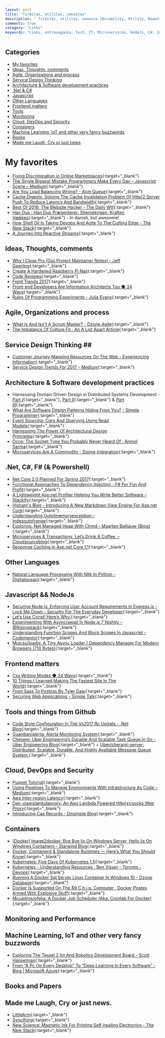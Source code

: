 ```yaml
---
layout: post
title: "firmitas, utilitas, venustas"
description: " firmitas, utilitas, venusta (Durability, Utility, Beauty) - Marcus Vitruvius Pollio"
comments: true
category: "Links"
keywords: "Links, extravaganza, Tech, IT, Microservices, NodeJs, C#, Javascript, Solution architecture"
---
```


## Categories ##
* [My favorites](#favorites)
* [Ideas, Thoughts, comments](#ideas)
* [Agile, Organizations and process](#agile)
* [Service Design Thinking](#servicedesign)
* [Architecture & Software development practices](#development)
* [.Net & C#](#net)
* [Javascript](#javascript)
* [Other Languages](#polygloting)
* [Frontend matters](#web)
* [Tools](#tools)
* [Monitoring](#monitoring)
* [Cloud, DevOps and Security](#devops)
* [Containers](#containers)
* [Machine Learning, IoT and other very fancy buzzwords](#iot)
* [Books](#books)
* [Made me Laugh, Cry or just news](#news)

# My favorites<a name="favorites"></a> #
* [Fixing Discrimination in Online Marketplaces](https://hbr.org/2016/12/fixing-discrimination-in-online-marketplaces){:target="_blank"}
* [The Single Biggest Mistake Programmers Make Every Day – Javascript Scene – Medium](https://medium.com/javascript-scene/the-single-biggest-mistake-programmers-make-every-day-62366b432308#.ts8kh8p4y){:target="_blank"}
* [Are You Load Balancing Wrong? - Acm Queue](http://queue.acm.org/detail.cfm?id=3028689){:target="_blank"}
* [Cache Digests: Solving The Cache Invalidation Problem Of Http/2 Server Push To Reduce Latency And Bandwidth](http://calendar.perfplanet.com/2016/cache-digests-http2-server-push/){:target="_blank"}
* [Best Of 2016: The Website Hacker - The Daily Wtf](http://thedailywtf.com/articles/best-of-2016-the-website-hacker){:target="_blank"}
* [Han Duo : Han Duo Præsenterer: Stjernekrigen: Kraften Vækkes](http://handuo.libsyn.com/han-duo-prsenterer-stjernekrigen-kraften-vkkes){:target="_blank"} - In danish, but awesome!
* [How Shell Oil Is Taking Devops And Agile To The Cutting Edge - The New Stack](http://thenewstack.io/shell-gives-new-meaning-devops-agile-scale/){:target="_blank"}
* [A Journey Into Reactive Streams](https://blog.redelastic.com/a-journey-into-reactive-streams-5ee2a9cd7e29#.g9df98hzf){:target="_blank"}

## Ideas, Thoughts, comments <a name="ideas"></a> ##
* [Why I Close Prs (Oss Project Maintainer Notes) - Jeff Geerling](http://www.jeffgeerling.com/blog/2016/why-i-close-prs-oss-project-maintainer-notes){:target="_blank"}
* [Create A Hardened Raspberry Pi Nas](http://blog.alexellis.io/hardened-raspberry-pi-nas/){:target="_blank"}
* [Code Reviews](http://harriyott.com/2017/code-reviews){:target="_blank"}
* [Fjord Trends 2017](http://www.slideshare.net/fjordnet/fjord-trends-2017-70096252){:target="_blank"}
* [Front-end Developers Are Information Architects Too ◆ 24 Ways](https://24ways.org/2016/front-end-developers-are-information-architects-too){:target="_blank"}
* [Rules Of Programming Experiments - Julia Evans](https://jvns.ca/blog/2017/01/04/rules-of-programming-experiments/){:target="_blank"}

## Agile, Organizations and process<a name="agile"></a> ##
* [What Is And Isn't A Scrum Master? - Dzone Agile](https://dzone.com/articles/what-is-and-isnt-a-scrum-master-2){:target="_blank"}
* [The Imbalance Of Culture Fit · An A List Apart Article](http://alistapart.com/article/the-imbalance-of-culture-fit){:target="_blank"}

## Service Design Thinking <a name="servicedesign"></a>##
* [Customer Journey Mapping Resources On The Web - Experiencing Information](https://experiencinginformation.com/2010/05/10/customer-journey-mapping-resources-on-the-web/){:target="_blank"}
* [Service Design Trends For 2017 – Medium](https://medium.com/@worldofknight/10-future-trends-in-ux-f6938e68f90d#.pvk4steqe){:target="_blank"}

## Architecture & Software development practices <a name="development"></a> ##
* Harnessing Domain Driven Design in Distributed Systems Development - [Part I](https://www.voxxed.com/blog/2016/08/harnessing-domain-driven-design-distributed-systems-development-part-i/){:target="_blank"}, [Part II](https://www.voxxed.com/blog/2016/10/harnessing-domain-driven-design-in-distributed-systems-development-part-ii/){:target="_blank"} & [Part III](https://www.voxxed.com/blog/2016/12/harnessing-domain-driven-design-in-distributed-systems-development-part-iii/?__s=amwwwz5judsp1dsfgko7){:target="_blank"}
* [What Are Software Design Patterns Hiding From You? - Simple Programmer](https://simpleprogrammer.com/2016/12/28/software-design-patterns-hiding/){:target="_blank"}
* [Event Sourcing: Cqrs And Querying Using Read Models](https://www.erikheemskerk.nl/event-sourcing-cqrs-querying-read-models/?__s=amwwwz5judsp1dsfgko7){:target="_blank"}
* [Harnessing The Power Of Architectural Design Principles](https://www.infoq.com/articles/architectural-design-principles){:target="_blank"}
* [Dccp: The Socket Type You Probably Never Heard Of · Anmol Sarma](https://www.anmolsarma.in/post/dccp/){:target="_blank"}
* [Microservices Are A Commodity - Dzone Integration](https://dzone.com/articles/microservices-are-commodity){:target="_blank"}

## **.Net, C#, F# (& Powershell)**  <a name="net"></a> ##
* [Net Core 2.0 Planned For Spring 2017](https://www.infoq.com/news/2016/12/netcore2-spring2017){:target="_blank"}
* [Functional Approaches To Dependency Injection - F# For Fun And Profit](http://fsharpforfunandprofit.com/posts/dependency-injection-1/){:target="_blank"}
* [A Lightweight Asp.net Profiler Helping You Write Better Software – Stackify](http://stackify.com/asp-net-profiler/){:target="_blank"}
* [Hisham's Blog - Introducing A New Markdown View Engine For Asp.net Core](http://www.hishambinateya.com/introducing-a-new-markdown-view-engine-for-asp.net-core){:target="_blank"}
* [Understanding Outofmemoryexception – Indexoutofrange](http://indexoutofrange.com/Understanding-OutOfMemoryException/){:target="_blank"}
* [Exploring .Net Managed Heap With Clrmd - Maarten Balliauw {Blog}](https://blog.maartenballiauw.be/post/2017/01/03/exploring-.net-managed-heap-with-clrmd.html){:target="_blank"}
* [Microservices & Transactions, Let’s Drink A Coffee. – Cloudsourceblog](https://cloudsourceblog.com/2017/01/02/microservices-transactions-lets-drink-a-coffee/){:target="_blank"}
* [Response Caching In Asp.net Core 1.1](http://www.talkingdotnet.com/response-caching-in-asp-net-core-1-1/){:target="_blank"}

## Other Languages  <a name="polygloting"></a> ##
* [Natural Language Processing With Nltk In Python - Digitalocean](https://www.digitalocean.com/community/tutorials/how-to-work-with-language-data-in-python-3-using-the-natural-language-toolkit-nltk){:target="_blank"}

## Javascript && NodeJs <a name="javascript"></a><a name="nodejs"></a> ##
* [Securing Node.js: Enforcing User Account Requirements In Express.js - Lock Me Down - Security For The Everyday Developer](https://lockmedown.com/user-account-requirements-express-js/){:target="_blank"}
* [Let’s Use Const! Here’s Why.](https://ponyfoo.com/articles/var-let-const){:target="_blank"}
* [Experimenting With Async/await In Node.js 7 Nightly - @Risingstack](https://blog.risingstack.com/async-await-node-js-7-nightly/){:target="_blank"}
* [Understanding Function Scopes And Block Scopes In Javascript - Codementor](https://www.codementor.io/samerbuna/tutorials/function-scopes-and-block-scopes-in-javascript-nj3b9qb92){:target="_blank"}
* [Muicss/loadjs: A Tiny Async Loader / Dependency Manager For Modern Browsers (710 Bytes)](https://github.com/muicss/loadjs?a=1){:target="_blank"}

## Frontend matters <a name="web"></a> ##
* [Css Writing Modes ◆ 24 Ways](https://24ways.org/2016/css-writing-modes/){:target="_blank"}
* [10 Things I Learned Making The Fastest Site In The World](https://hackernoon.com/10-things-i-learned-making-the-fastest-site-in-the-world-18a0e1cdf4a7#.3r5xqa4qr){:target="_blank"}
* [From Sass To Postcss By Tyler Gaw](https://tylergaw.com/articles/sass-to-postcss){:target="_blank"}
* [Securing Web Applications - Simple Talk](https://www.simple-talk.com/dotnet/net-development/securing-web-applications/){:target="_blank"}

## Tools and things from Github <a name="tools"></a> ##
* [Code Style Configuration In The Vs2017 Rc Update - .Net Blog](https://blogs.msdn.microsoft.com/dotnet/2016/12/15/code-style-configuration-in-the-vs2017-rc-update/){:target="_blank"}
* [Guardian/alerta: Alerta Monitoring System](https://github.com/guardian/alerta){:target="_blank"}
* [Cherami: Uber Engineering’s Durable And Scalable Task Queue In Go - Uber Engineering Blog](https://eng.uber.com/cherami/){:target="_blank"} + [Uber/cherami-server: Distributed, Scalable, Durable, And Highly Available Message Queue System.](https://github.com/uber/cherami-server){:target="_blank"}

## Cloud, DevOps and Security<a name="devops"></a> ##
* [Puppet Tutorial](http://www.example42.com/tutorials/PuppetTutorial/){:target="_blank"}
* [Using Pipelines To Manage Environments With Infrastructure As Code – Medium](https://medium.com/@kief/https-medium-com-kief-using-pipelines-to-manage-environments-with-infrastructure-as-code-b37285a1cbf5#.qdkyawdo8){:target="_blank"}
* [Aws Inter-region Latency](https://www.cloudping.co/){:target="_blank"}
* [Dan-v/awslambdaproxy: An Aws Lambda Powered Http(s)/socks Web Proxy](https://github.com/dan-v/awslambdaproxy){:target="_blank"}
* [Introducing Caa Records - Dnsimple Blog](https://blog.dnsimple.com/2017/01/introducing-caa-records/){:target="_blank"}

## Containers <a name="containers"></a> ##
* [[Docker] Image2docker: Bye Bye Iis On Windows Server, Hello Iis On Windows Containers - Starwind Blog](http://www.starwindsoftware.com/blog/docker-image2docker-bye-bye-iis-on-windows-server-hello-iis-on-windows-containers){:target="_blank"}
* [Docker, Containerd & Standalone Runtimes — Here’s What You Should Know](https://hackernoon.com/docker-containerd-standalone-runtimes-heres-what-you-should-know-b834ef155426#.y00aky7qd){:target="_blank"}
* [Kubernetes: Five Days Of Kubernetes 1.5](http://blog.kubernetes.io/2016/12/five-days-of-kubernetes-1.5.html?m=1){:target="_blank"}
* [Kubernetes - Understanding Resources · Ben Visser - Toronto - Devops](http://www.noqcks.io/note/kubernetes-resources-limits/){:target="_blank"}
* [Running A Docker Sql Server Linux Container In Windows 10 - Dzone Database](https://dzone.com/articles/running-docker-sql-server-linux-container-in-windo){:target="_blank"}
* [Docker Is Supported On The $9 C.h.i.p. Computer · Docker Pirates Armed With Explosive Stuff](https://blog.hypriot.com/post/docker-supported-on-chip-computer/){:target="_blank"}
* [Mcuadros/ofelia: A Docker Job Scheduler (Aka. Crontab For Docker)](https://github.com/mcuadros/ofelia){:target="_blank"}

## Monitoring and Performance <a name="monitoring"></a> ##

## Machine Learning, IoT and other very fancy buzzwords <a name="iot"></a> ##
* [Exploring The Tessel 2 Iot And Robotics Development Board - Scott Hanselman](http://www.hanselman.com/blog/ExploringTheTessel2IoTAndRoboticsDevelopmentBoard.aspx){:target="_blank"}
* [From “A Pc On Every Desktop” To “Deep Learning In Every Software” - Blog | Microsoft Azure](https://azure.microsoft.com/en-us/blog/from-a-pc-on-every-desktop-to-deep-learning-in-every-software/){:target="_blank"}

## Books and Papers<a name="books"></a> ##

## Made me Laugh, Cry or just news. <a name="news"></a> ##
* [LittleArm](http://www.littlearmrobot.com/store.html){:target="_blank"}
* [Syncthing](https://syncthing.net/){:target="_blank"}
* [New Science: Magnetic Ink For Printing Self-healing Electronics - The New Stack](http://thenewstack.io/scientists-develop-magnetic-ink-printing-self-healing-electronics/){:target="_blank"}